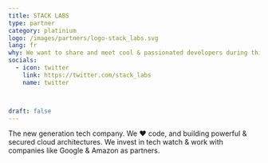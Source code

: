 ```yaml
---
title: STACK LABS
type: partner
category: platinium
logo: /images/partners/logo-stack_labs.svg
lang: fr
why: We want to share and meet cool & passionated developers during this incredible event !
socials:
  - icon: twitter
    link: https://twitter.com/stack_labs
    name: twitter



draft: false
---
```

The new generation tech company. We ❤️ code, and building powerful & secured cloud architectures. We invest in tech watch & work with companies like Google & Amazon as partners.

